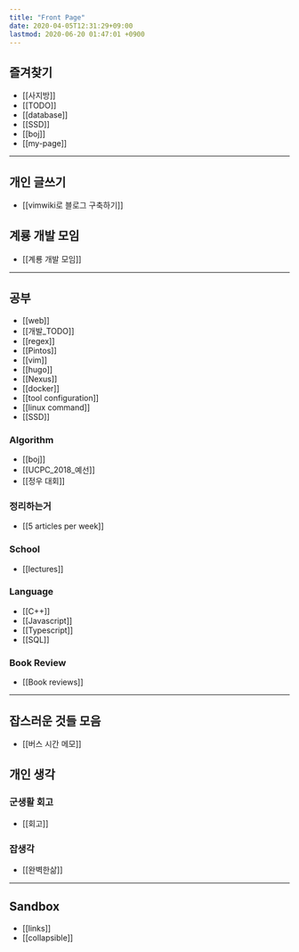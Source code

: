 ```yaml
---
title: "Front Page"
date: 2020-04-05T12:31:29+09:00
lastmod: 2020-06-20 01:47:01 +0900
---
```

## 즐겨찾기
 * [[사지방]]
 * [[TODO]]
 * [[database]]
 * [[SSD]]
 * [[boj]]
 * [[my-page]]

---
## 개인 글쓰기
 * [[vimwiki로 블로그 구축하기]]
## 계룡 개발 모임
 * [[계룡 개발 모임]]
---
## 공부
 * [[web]]
 * [[개발_TODO]]
 * [[regex]]
 * [[Pintos]]
 * [[vim]]
 * [[hugo]]
 * [[Nexus]]
 * [[docker]]
 * [[tool configuration]]
 * [[linux command]]
 * [[SSD]]
### Algorithm
 * [[boj]]
 * [[UCPC_2018_예선]]
 * [[정우 대회]]
### 정리하는거
 * [[5 articles per week]]
### School
 * [[lectures]]
### Language
 * [[C++]]
 * [[Javascript]]
 * [[Typescript]]
 * [[SQL]]
### Book Review
 * [[Book reviews]]
---
## 잡스러운 것들 모음
 * [[버스 시간 메모]]
## 개인 생각
### 군생활 회고
 * [[회고]]
### 잡생각
 * [[완벽한삶]]
---
## Sandbox
* [[links]]
* [[collapsible]]
